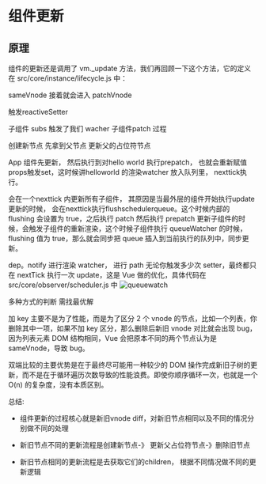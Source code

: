# 组件更新

## 原理

组件的更新还是调用了 vm._update 方法，我们再回顾一下这个方法，它的定义在 src/core/instance/lifecycle.js 中：

sameVnode 接着就会进入
patchVnode

触发reactiveSetter

子组件 subs 触发了我们 wacher
子组件patch 过程

创建新节点
先拿到父节点
更新父的占位符节点

App 组件先更新， 然后执行到对hello world 执行prepatch， 也就会重新赋值props触发set，这时候讲helloworld 的渲染watcher 放入队列里， nexttick执行。

会在一个nexttick 内更新所有子组件， 其原因是当最外层的组件开始执行update更新的时候， 会在nexttick执行flushschedulerqueue。这个时候内部的 flushing 会设置为 true，之后执行 patch 然后执行 prepatch 更新子组件的时候，会触发子组件的重新渲染，这个时候子组件执行 queueWatcher 的时候，flushing 值为 true，那么就会同步把 queue 插入到当前执行的队列中，同步更新。

dep。notify 进行渲染 watcher， 进行 path
无论你触发多少次 setter，最终都只在 nextTick 执行一次 update，这是 Vue 做的优化，具体代码在 src/core/observer/scheduler.js 中
![queuewatch](https://tva1.sinaimg.cn/large/0081Kckwgy1gkf8hun4vhj30dw0bigm0.jpg)

多种方式的判断 需找最优解

加 key 主要不是为了性能，而是为了区分 2 个 vnode 的节点，比如一个列表，你删除其中一项，如果不加 key 区分，那么删除后新旧 vnode 对比就会出现 bug，因为列表元素 DOM 结构相同，Vue 会把原本不同的两个节点认为是 sameVnode，导致 bug。

双端比较的主要优势是在于最终尽可能用一种较少的 DOM 操作完成新旧子树的更新，而不是在于循环遍历次数导致的性能浪费。即使你顺序循环一次，也就是一个 O(n) 的复杂度，没有本质区别。

总结:

* 组件更新的过程核心就是新旧vnode diff，对新旧节点相同以及不同的情况分别做不同的处理

* 新旧节点不同的更新流程是创建新节点-》 更新父占位符节点-》删除旧节点

* 新旧节点相同的更新流程是去获取它们的children， 根据不同情况做不同的更新逻辑
